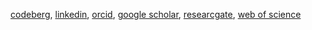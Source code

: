 [codeberg](https://codeberg.org/jbakosi), [linkedin](https://www.linkedin.com/in/jbakosi/), [orcid](https://orcid.org/0000-0002-0604-5555), [google scholar](https://scholar.google.com/citations?user=PqUWW90AAAAJ&hl=en), [researcgate](https://www.researchgate.net/profile/Jozsef_Bakosi), [web of science](https://www.webofscience.com/wos/author/record/1410412)
